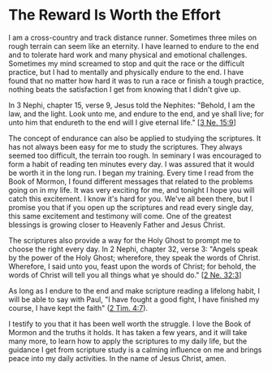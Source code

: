 # The Reward Is Worth the Effort

I am a cross-country and track distance runner. Sometimes three miles on rough
terrain can seem like an eternity. I have learned to endure to the end and to
tolerate hard work and many physical and emotional challenges. Sometimes my
mind screamed to stop and quit the race or the difficult practice, but I had
to mentally and physically endure to the end. I have found that no matter how
hard it was to run a race or finish a tough practice, nothing beats the
satisfaction I get from knowing that I didn't give up.

In 3 Nephi, chapter 15, verse 9, Jesus told the Nephites: "Behold, I am the
law, and the light. Look unto me, and endure to the end, and ye shall live;
for unto him that endureth to the end will I give eternal life." [[3 Ne.
15:9](https://www.lds.org/scriptures/bofm/3-ne/15.9?lang=eng#8)]

The concept of endurance can also be applied to studying the scriptures. It
has not always been easy for me to study the scriptures. They always seemed
too difficult, the terrain too rough. In seminary I was encouraged to form a
habit of reading ten minutes every day. I was assured that it would be worth
it in the long run. I began my training. Every time I read from the Book of
Mormon, I found different messages that related to the problems going on in my
life. It was very exciting for me, and tonight I hope you will catch this
excitement. I know it's hard for you. We've all been there, but I promise you
that if you open up the scriptures and read every single day, this same
excitement and testimony will come. One of the greatest blessings is growing
closer to Heavenly Father and Jesus Christ.

The scriptures also provide a way for the Holy Ghost to prompt me to choose
the right every day. In 2 Nephi, chapter 32, verse 3: "Angels speak by the
power of the Holy Ghost; wherefore, they speak the words of Christ. Wherefore,
I said unto you, feast upon the words of Christ; for behold, the words of
Christ will tell you all things what ye should do." [[2 Ne.
32:3](https://www.lds.org/scriptures/bofm/2-ne/32.3?lang=eng#2)]

As long as I endure to the end and make scripture reading a lifelong habit, I
will be able to say with Paul, "I have fought a good fight, I have finished my
course, I have kept the faith" ([2 Tim.
4:7](https://www.lds.org/scriptures/nt/2-tim/4.7?lang=eng#6)).

I testify to you that it has been well worth the struggle. I love the Book of
Mormon and the truths it holds. It has taken a few years, and it will take
many more, to learn how to apply the scriptures to my daily life, but the
guidance I get from scripture study is a calming influence on me and brings
peace into my daily activities. In the name of Jesus Christ, amen.

